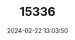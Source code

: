 ---
title: "15336"
category: "Onychogomphus macrodon"
draft: false
date: 2024-02-22 13:03:50
languages:
  English: ["Levant Pincertail"]
---